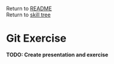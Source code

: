 Return to [README](README.md) \
Return to [skill tree](skill_tree.md)

# Git Exercise

**TODO: Create presentation and exercise**
